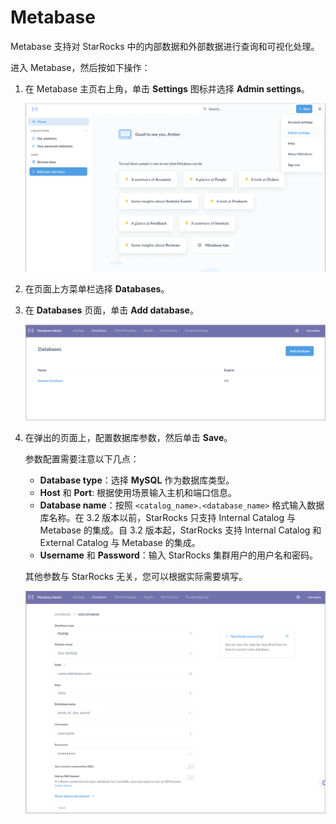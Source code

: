 # Metabase

Metabase 支持对 StarRocks 中的内部数据和外部数据进行查询和可视化处理。

进入 Metabase，然后按如下操作：

1. 在 Metabase 主页右上角，单击 **Settings** 图标并选择 **Admin settings**。

   ![Metabase - Admin settings](../../assets/Metabase/Metabase_1.png)

2. 在页面上方菜单栏选择 **Databases**。

3. 在 **Databases** 页面，单击 **Add database**。

   ![Metabase - Add database](../../assets/Metabase/Metabase_2.png)

4. 在弹出的页面上，配置数据库参数，然后单击 **Save**。

   参数配置需要注意以下几点：

   - **Database type**：选择 **MySQL** 作为数据库类型。
   - **Host** 和 **Port**: 根据使用场景输入主机和端口信息。
   - **Database name**：按照 `<catalog_name>.<database_name>` 格式输入数据库名称。在 3.2 版本以前，StarRocks 只支持 Internal Catalog 与 Metabase 的集成。自 3.2 版本起，StarRocks 支持 Internal Catalog 和 External Catalog 与 Metabase 的集成。
   - **Username** 和 **Password**：输入 StarRocks 集群用户的用户名和密码。

   其他参数与 StarRocks 无关，您可以根据实际需要填写。

   ![Metabase - Configure database](../../assets/Metabase/Metabase_3.png)
